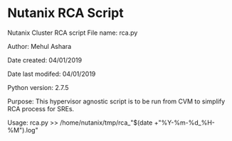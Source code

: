 # Nutanix RCA Script
Nutanix Cluster RCA script
File name: rca.py

Author: Mehul Ashara  

Date created: 04/01/2019

Date last modifed: 04/01/2019

Python version: 2.7.5

Purpose: This hypervisor agnostic script is to be run from CVM to simplify RCA process for SREs. 

Usage: rca.py >> /home/nutanix/tmp/rca_"$(date +"%Y-%m-%d_%H-%M").log"
